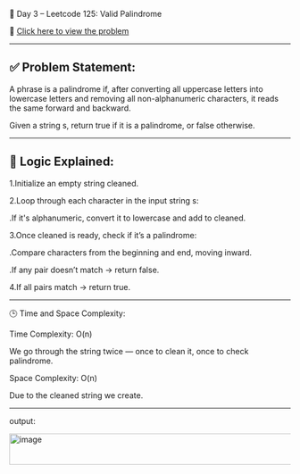 📘 Day 3 – Leetcode 125: Valid Palindrome

🔗 [Click here to view the problem](https://leetcode.com/problems/valid-palindrome/description/)


---
## ✅ Problem Statement:

A phrase is a palindrome if, after converting all uppercase letters into lowercase letters and removing all non-alphanumeric characters, it reads the same forward and backward.

Given a string s, return true if it is a palindrome, or false otherwise.

---
## 🧠 Logic Explained:

1.Initialize an empty string cleaned.

2.Loop through each character in the input string s:

.If it's alphanumeric, convert it to lowercase and add to cleaned.

3.Once cleaned is ready, check if it’s a palindrome:

.Compare characters from the beginning and end, moving inward.

.If any pair doesn’t match → return false.

4.If all pairs match → return true.

---

🕒 Time and Space Complexity:

Time Complexity: O(n)

We go through the string twice — once to clean it, once to check palindrome.

Space Complexity: O(n)

Due to the cleaned string we create.

---

output:

<img width="528" height="56" alt="image" src="https://github.com/user-attachments/assets/44939019-7a51-439e-b9ee-8d20cccc2164" />



